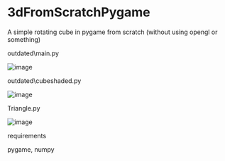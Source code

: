 # 3dFromScratchPygame
A simple rotating cube in pygame from scratch (without using opengl or something)

outdated\main.py

![image](https://github.com/user-attachments/assets/96fe05e6-6795-4ebc-95fd-62a72f77b0c7)

outdated\cubeshaded.py

![image](https://github.com/user-attachments/assets/3f8d9380-1f21-4367-9ece-338861bdb4e4)

Triangle.py

![image](https://github.com/user-attachments/assets/68dfda0c-edce-4fe9-8f8f-417b9a17a931)



requirements

pygame, numpy

